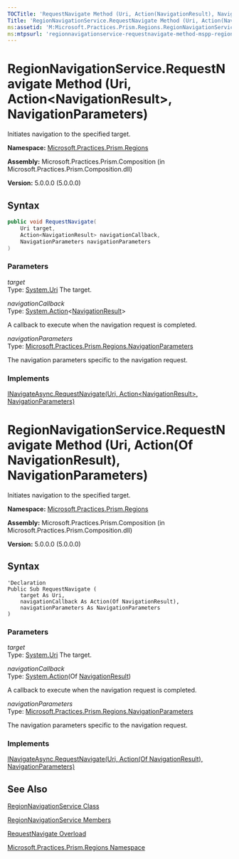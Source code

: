 ```yaml
---
TOCTitle: 'RequestNavigate Method (Uri, Action(NavigationResult), NavigationParameters)'
Title: 'RegionNavigationService.RequestNavigate Method (Uri, Action(NavigationResult), NavigationParameters) (Microsoft.Practices.Prism.Regions)'
ms:assetid: 'M:Microsoft.Practices.Prism.Regions.RegionNavigationService.RequestNavigate(System.Uri,System.Action{Microsoft.Practices.Prism.Regions.NavigationResult},Microsoft.Practices.Prism.Regions.NavigationParameters)'
ms:mtpsurl: 'regionnavigationservice-requestnavigate-method-mspp-regions.md'
---
```


# RegionNavigationService.RequestNavigate Method (Uri, Action&lt;NavigationResult&gt;, NavigationParameters)

Initiates navigation to the specified target.

**Namespace:** [Microsoft.Practices.Prism.Regions](/patterns-practices/reference/mspp-regions-namespace)

**Assembly:** Microsoft.Practices.Prism.Composition (in Microsoft.Practices.Prism.Composition.dll)

**Version:** 5.0.0.0 (5.0.0.0)

## Syntax

```C#
public void RequestNavigate(
	Uri target,
	Action<NavigationResult> navigationCallback,
	NavigationParameters navigationParameters
)
```

### Parameters

*target*  
Type: [System.Uri](http://msdn.microsoft.com/en-us/library/txt7706a)
The target.

*navigationCallback*  
Type: [System.Action](http://msdn.microsoft.com/en-us/library/018hxwa8)&lt;[NavigationResult](/patterns-practices/reference/navigationresult-class-mspp-regions)&gt;

A callback to execute when the navigation request is completed.

*navigationParameters*  
Type: [Microsoft.Practices.Prism.Regions.NavigationParameters](/patterns-practices/reference/navigationparameters-class-mspp-regions)

The navigation parameters specific to the navigation request.

### Implements

[INavigateAsync.RequestNavigate(Uri, Action&lt;NavigationResult&gt;, NavigationParameters)](/patterns-practices/reference/inavigateasync-requestnavigate-method-uri-action-navigationresult-navigationparameters-mspp-regions)


# RegionNavigationService.RequestNavigate Method (Uri, Action(Of NavigationResult), NavigationParameters)

Initiates navigation to the specified target.

**Namespace:** [Microsoft.Practices.Prism.Regions](/patterns-practices/reference/mspp-regions-namespace)

**Assembly:** Microsoft.Practices.Prism.Composition (in Microsoft.Practices.Prism.Composition.dll)

**Version:** 5.0.0.0 (5.0.0.0)

## Syntax

```VB
'Declaration
Public Sub RequestNavigate ( 
	target As Uri,
	navigationCallback As Action(Of NavigationResult),
	navigationParameters As NavigationParameters
)
```

### Parameters

*target*  
Type: [System.Uri](http://msdn.microsoft.com/en-us/library/txt7706a)
The target.

*navigationCallback*  
Type: [System.Action](http://msdn.microsoft.com/en-us/library/018hxwa8)(Of [NavigationResult](/patterns-practices/reference/navigationresult-class-mspp-regions))

A callback to execute when the navigation request is completed.

*navigationParameters*  
Type: [Microsoft.Practices.Prism.Regions.NavigationParameters](/patterns-practices/reference/navigationparameters-class-mspp-regions)

The navigation parameters specific to the navigation request.

### Implements

[INavigateAsync.RequestNavigate(Uri, Action(Of NavigationResult), NavigationParameters)](/patterns-practices/reference/inavigateasync-requestnavigate-method-uri-action-navigationresult-navigationparameters-mspp-regions)

## See Also

[RegionNavigationService Class](/patterns-practices/reference/regionnavigationservice-class-mspp-regions)

[RegionNavigationService Members](/patterns-practices/reference/regionnavigationservice-members-mspp-regions)

[RequestNavigate Overload](/patterns-practices/reference/regionnavigationservice-requestnavigate-method-mspp-regions)

[Microsoft.Practices.Prism.Regions Namespace](/patterns-practices/reference/mspp-regions-namespace)
